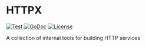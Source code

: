 # HTTPX

[![Test](https://github.com/bsm/httpx/actions/workflows/test.yml/badge.svg)](https://github.com/bsm/httpx/actions/workflows/test.yml)
[![GoDoc](https://godoc.org/github.com/bsm/httpx?status.png)](http://godoc.org/github.com/bsm/httpx)
[![License](https://img.shields.io/badge/License-Apache%202.0-blue.svg)](https://opensource.org/licenses/Apache-2.0)

A collection of internal tools for building HTTP services
